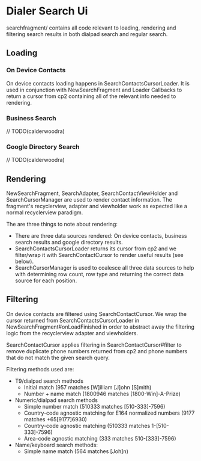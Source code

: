 # Dialer Search Ui

searchfragment/ contains all code relevant to loading, rendering and filtering search results in
both dialpad search and regular search.

## Loading

### On Device Contacts

On device contacts loading happens in SearchContactsCursorLoader. It is used in conjunction with
NewSearchFragment and Loader Callbacks to return a cursor from cp2 containing all of the relevant
info needed to rendering.

### Business Search

// TODO(calderwoodra)

### Google Directory Search

// TODO(calderwoodra)

## Rendering

NewSearchFragment, SearchAdapter, SearchContactViewHolder and SearchCursorManager are used to render
contact information. The fragment's recyclerview, adapter and viewholder work as expected like a
normal recyclerview paradigm.

The are three things to note about rendering:

* There are three data sources rendered: On device contacts, business search results and google
  directory results.
* SearchContactsCursorLoader returns its cursor from cp2 and we filter/wrap it with
  SearchContactCursor to render useful results (see below).
* SearchCursorManager is used to coalesce all three data sources to help with determining row count,
  row type and returning the correct data source for each position.

## Filtering

On device contacts are filtered using SearchContactCursor. We wrap the cursor returned from
SearchContactsCursorLoader in NewSearchFragment#onLoadFinished in order to abstract away the
filtering logic from the recyclerview adapter and viewholders.

SearchContactCursor applies filtering in SearchContactCursor#filter to remove duplicate phone
numbers returned from cp2 and phone numbers that do not match the given search query.

Filtering methods used are:

* T9/dialpad search methods
    * Initial match (957 matches [W]illiam [J]ohn [S]mith)
    * Number + name match (1800946 matches [1800-Win]-A-Prize)
* Numeric/dialpad search methods
    * Simple number match (510333 matches [510-333]-7596)
    * Country-code agnostic matching for E164 normalized numbers (9177 matches +65[9177]6930)
    * Country-code agnostic matching (510333 matches 1-[510-333]-7596)
    * Area-code agnostic matching (333 matches 510-[333]-7596)
* Name/keyboard search methods:
    * Simple name match (564 matches [Joh]n)
